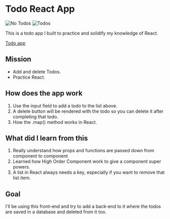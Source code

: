 # Todo React App

![No Todos](./assets/img/weatherapp.png)
![Todos](./assets/img/weatherapp.png)


This is a todo app I built to practice and solidify my knowledge of React.

[Todo app](https://todos-react-app.netlify.com/)

## Mission

- Add and delete Todos.
- Practice React.

## How does the app work

1. Use the input field to add a todo to the list above.
1. A delete button will be rendered with the todo so you can delete it after completing that todo.
1. How the .map() method works in React.



## What did I learn from this

1. Really understand how props and functions are passed down from component to component
1. Learned how High Order Component work to give a component super powers.
1. A list in React always needs a key, especially if you want to remove that list item.

## Goal

I'll be using this front-end and try to add a back-end to it where the todos are saved in a database and deleted from it too.
